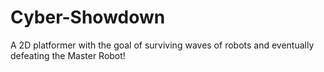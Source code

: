 # Cyber-Showdown
A 2D platformer with the goal of surviving waves of robots and eventually defeating the Master Robot!

